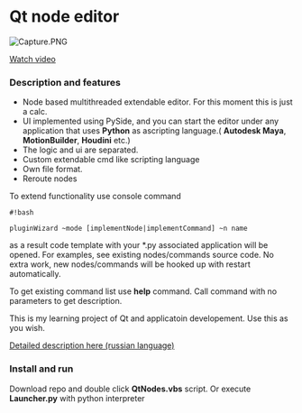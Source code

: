 # Qt node editor #


![Capture.PNG](https://bitbucket.org/repo/Radzbd/images/1417082001-Capture.PNG)

[Watch video](https://www.youtube.com/watch?v=HEP5E84O0mo)


### Description and features ###

* Node based multithreaded extendable editor. For this moment this is just a calc.
* UI implemented using PySide, and you can start the editor under any application that uses **Python** as ascripting language.( **Autodesk Maya**, **MotionBuilder**, **Houdini** etc.)
* The logic and ui are separated.
* Custom extendable cmd like scripting language
* Own file format.
* Reroute nodes

To extend functionality use console command 
```
#!bash

pluginWizard ~mode [implementNode|implementCommand] ~n name
```
as a result code template  with your *.py associated application will be opened. For examples, see existing nodes/commands source code. No extra work, new nodes/commands will be hooked up with restart automatically.

To get existing command list use **help** command. Call command with no parameters to get description.

This is my learning project of Qt and applicatoin developement. Use this as you wish.

[Detailed description here (russian language)](http://ilgarlunin.blogspot.ru/2015/09/blog-post.html)

### Install and run ###

Download repo and double click **QtNodes.vbs** script. Or execute **Launcher.py** with python interpreter